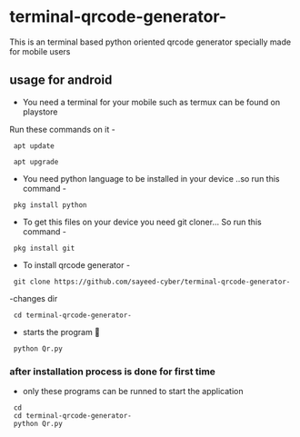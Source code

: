 # terminal-qrcode-generator-
This is an terminal based python oriented qrcode generator specially made for mobile users 


## usage for android 
- You need a terminal for your mobile such as termux can be found on playstore 

Run these commands on it -
```
 apt update 
```
```
 apt upgrade 
```
- You need python language to be installed in your device ..so run this command -
```
 pkg install python
```
- To get this files on your device you need git cloner... So run this command -
```
 pkg install git 
```
- To install qrcode generator -
```
 git clone https://github.com/sayeed-cyber/terminal-qrcode-generator-
```
-changes dir 
```
 cd terminal-qrcode-generator-
```
- starts the program 🥳
```
 python Qr.py
```
### after installation process is done for first time
- only these programs can be runned to start the application
```
 cd
 cd terminal-qrcode-generator-
 python Qr.py
```
